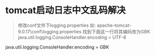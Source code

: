 # tomcat启动日志中文乱码解决

> 修改conf文件下logging.properties 
  如: apache-tomcat-9.0.17\conf\logging.properties 
  找到下面这一行将其编码改为GBK 
  java.util.logging.ConsoleHandler.encoding = UTF-8   
  
  java.util.logging.ConsoleHandler.encoding = GBK
